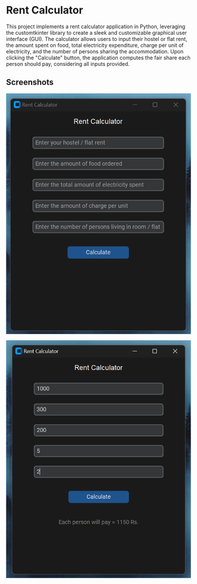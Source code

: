 
# Rent Calculator

This project implements a rent calculator application in Python, leveraging the customtkinter library to create a sleek and customizable graphical user interface (GUI). The calculator allows users to input their hostel or flat rent, the amount spent on food, total electricity expenditure, charge per unit of electricity, and the number of persons sharing the accommodation. Upon clicking the "Calculate" button, the application computes the fair share each person should pay, considering all inputs provided.
## Screenshots

![App Screenshot](https://github.com/reek02/python-mini-apps/blob/main/rent_calculator/Screenshot%202024-07-16%20010744.png)

![App Screenshot](https://github.com/reek02/python-mini-apps/blob/main/rent_calculator/Screenshot%202024-07-16%20010813.png)
